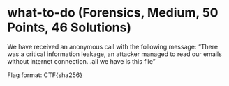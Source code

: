 # what-to-do (Forensics, Medium, 50 Points, 46 Solutions)

We have received an anonymous call with the following message: “There was a critical information leakage, an attacker managed to read our emails without internet connection...all we have is this file”

Flag format: CTF{sha256}
